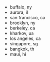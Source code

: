 - buffalo, ny
- aurora, il
- san francisco, ca
- brooklyn, ny
- berkeley, ca
- kharkov, ua
- los angeles, ca
- singapore, sg
- bangkok, th
- maui, hi
